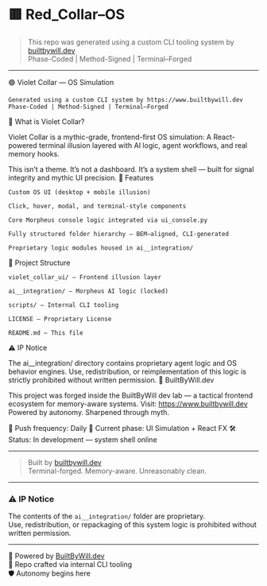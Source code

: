 # 🟥 Red_Collar–OS

> This repo was generated using a custom CLI tooling system by [builtbywill.dev](https://builtbywill.dev)  
> Phase-Coded | Method-Signed | Terminal–Forged

---

🟣 Violet Collar — OS Simulation

    Generated using a custom CLI system by https://www.builtbywill.dev
    Phase-Coded | Method-Signed | Terminal–Forged

🧠 What is Violet Collar?

Violet Collar is a mythic-grade, frontend-first OS simulation:
A React-powered terminal illusion layered with AI logic, agent workflows, and real memory hooks.

This isn’t a theme. It’s not a dashboard.
It’s a system shell — built for signal integrity and mythic UI precision.
🔧 Features

    Custom OS UI (desktop + mobile illusion)

    Click, hover, modal, and terminal-style components

    Core Morpheus console logic integrated via ui_console.py

    Fully structured folder hierarchy — BEM–aligned, CLI-generated

    Proprietary logic modules housed in ai__integration/

📁 Project Structure

    violet_collar_ui/ – Frontend illusion layer

    ai__integration/ – Morpheus AI logic (locked)

    scripts/ – Internal CLI tooling

    LICENSE – Proprietary License

    README.md – This file

⚠️ IP Notice

The ai__integration/ directory contains proprietary agent logic and OS behavior engines.
Use, redistribution, or reimplementation of this logic is strictly prohibited without written permission.
🧠 BuiltByWill.dev

This project was forged inside the BuiltByWill dev lab — a tactical frontend ecosystem for memory-aware systems.
Visit: https://www.builtbywill.dev
Powered by autonomy. Sharpened through myth.

📡 Push frequency: Daily
🧪 Current phase: UI Simulation + React FX
🛠️ Status: In development — system shell online

---

> Built by [builtbywill.dev](https://builtbywill.dev)  
> Terminal-forged. Memory-aware. Unreasonably clean.

---

### ⚠️ IP Notice
The contents of the `ai__integration/` folder are proprietary.  
Use, redistribution, or repackaging of this system logic is prohibited without written permission.

---

🧠 Powered by [BuiltByWill.dev](https://builtbywill.dev)  
📡 Repo crafted via internal CLI tooling  
🛡️ Autonomy begins here
